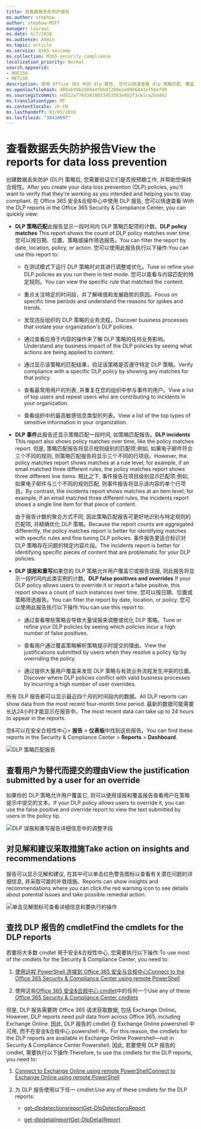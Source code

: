 ```yaml
---
title: 查看数据丢失防护报告
ms.author: stephow
author: stephow-MSFT
manager: laurawi
ms.date: 6/7/2018
ms.audience: Admin
ms.topic: article
ms.service: O365-seccomp
ms.collection: M365-security-compliance
localization_priority: Normal
search.appverid:
- MOE150
- MET150
description: 使用 Office 365 中的 dlp 报告, 您可以快速查看 dlp 策略匹配、覆盖或误报的数量;查看它们是按时间趋势上升还是下降;以不同的方式筛选报表;并在图表上的某一行上选择一个点, 以查看其他详细信息。
ms.openlocfilehash: 480ab99b2d84adfbb87288e1e0986441ef56ef99
ms.sourcegitcommit: ed822a776d3419853453583e882f3c61ca26d4b2
ms.translationtype: MT
ms.contentlocale: zh-CN
ms.lasthandoff: 03/05/2019
ms.locfileid: "30410697"
---
```

# <a name="view-the-reports-for-data-loss-prevention"></a><span data-ttu-id="9a962-103">查看数据丢失防护报告</span><span class="sxs-lookup"><span data-stu-id="9a962-103">View the reports for data loss prevention</span></span>

<span data-ttu-id="9a962-104">创建数据丢失防护 (DLP) 策略后, 您需要验证它们是否按预期工作, 并帮助您保持合规性。</span><span class="sxs-lookup"><span data-stu-id="9a962-104">After you create your data loss prevention (DLP) policies, you'll want to verify that they're working as you intended and helping you to stay compliant.</span></span> <span data-ttu-id="9a962-105">在 Office 365 安全&amp;合规中心中使用 DLP 报告, 您可以快速查看:</span><span class="sxs-lookup"><span data-stu-id="9a962-105">With the DLP reports in the Office 365 Security &amp; Compliance Center, you can quickly view:</span></span>
  
- <span data-ttu-id="9a962-106">**DLP 策略匹配**此报告显示一段时间内 DLP 策略匹配项的计数。</span><span class="sxs-lookup"><span data-stu-id="9a962-106">**DLP policy matches** This report shows the count of DLP policy matches over time.</span></span> <span data-ttu-id="9a962-107">您可以按日期、位置、策略或操作筛选报告。</span><span class="sxs-lookup"><span data-stu-id="9a962-107">You can filter the report by date, location, policy, or action.</span></span> <span data-ttu-id="9a962-108">您可以使用此报告执行以下操作:</span><span class="sxs-lookup"><span data-stu-id="9a962-108">You can use this report to:</span></span> 
    
  - <span data-ttu-id="9a962-109">在测试模式下运行 DLP 策略时对其进行调整或优化。</span><span class="sxs-lookup"><span data-stu-id="9a962-109">Tune or refine your DLP policies as you run them in test mode.</span></span> <span data-ttu-id="9a962-110">您可以查看与内容匹配的特定规则。</span><span class="sxs-lookup"><span data-stu-id="9a962-110">You can view the specific rule that matched the content.</span></span>
    
  - <span data-ttu-id="9a962-111">重点关注特定的时间段，并了解峰值和发展趋势的原因。</span><span class="sxs-lookup"><span data-stu-id="9a962-111">Focus on specific time periods and understand the reasons for spikes and trends.</span></span>
    
  - <span data-ttu-id="9a962-112">发现违反组织的 DLP 策略的业务流程。</span><span class="sxs-lookup"><span data-stu-id="9a962-112">Discover business processes that violate your organization's DLP policies.</span></span>
    
  - <span data-ttu-id="9a962-113">通过查看应用于内容的操作来了解 DLP 策略的任何业务影响。</span><span class="sxs-lookup"><span data-stu-id="9a962-113">Understand any business impact of the DLP policies by seeing what actions are being applied to content.</span></span>
    
  - <span data-ttu-id="9a962-114">通过显示该策略的匹配结果，验证该策略是否遵守特定 DLP 策略。</span><span class="sxs-lookup"><span data-stu-id="9a962-114">Verify compliance with a specific DLP policy by showing any matches for that policy.</span></span>
    
  - <span data-ttu-id="9a962-115">查看最常用用户的列表, 并重复在您的组织中参与事件的用户。</span><span class="sxs-lookup"><span data-stu-id="9a962-115">View a list of top users and repeat users who are contributing to incidents in your organization.</span></span>
    
  - <span data-ttu-id="9a962-116">查看组织中的最高敏感信息类型的列表。</span><span class="sxs-lookup"><span data-stu-id="9a962-116">View a list of the top types of sensitive information in your organization.</span></span>
    
- <span data-ttu-id="9a962-117">**DLP 事件**此报告还显示策略匹配一段时间, 如策略匹配报告。</span><span class="sxs-lookup"><span data-stu-id="9a962-117">**DLP incidents** This report also shows policy matches over time, like the policy matches report.</span></span> <span data-ttu-id="9a962-118">但是, 策略匹配报告将显示规则级别的匹配项;例如, 如果电子邮件符合三个不同的规则, 则策略匹配报告将显示三个不同的行项目。</span><span class="sxs-lookup"><span data-stu-id="9a962-118">However, the policy matches report shows matches at a rule level; for example, if an email matched three different rules, the policy matches report shows three different line items.</span></span> <span data-ttu-id="9a962-119">相比之下, 事件报告在项目级别显示匹配项;例如, 如果电子邮件与三个不同的规则匹配, 则事件报告将显示该内容的单个行项目。</span><span class="sxs-lookup"><span data-stu-id="9a962-119">By contrast, the incidents report shows matches at an item level; for example, if an email matched three different rules, the incidents report shows a single line item for that piece of content.</span></span> 
    
  <span data-ttu-id="9a962-120">由于报告计数的聚合方式不同, 因此策略匹配报告可更好地识别与特定规则的匹配项, 并精确优化 DLP 策略。</span><span class="sxs-lookup"><span data-stu-id="9a962-120">Because the report counts are aggregated differently, the policy matches report is better for identifying matches with specific rules and fine tuning DLP policies.</span></span> <span data-ttu-id="9a962-121">事件报告更适合标识对 DLP 策略存在问题的特定内容片段。</span><span class="sxs-lookup"><span data-stu-id="9a962-121">The incidents report is better for identifying specific pieces of content that are problematic for your DLP policies.</span></span>
    
- <span data-ttu-id="9a962-122">**DLP 误报和重写**如果您的 DLP 策略允许用户覆盖它或报告误报, 则此报告将显示一段时间内此类实例的计数。</span><span class="sxs-lookup"><span data-stu-id="9a962-122">**DLP false positives and overrides** If your DLP policy allows users to override it or report a false positive, this report shows a count of such instances over time.</span></span> <span data-ttu-id="9a962-123">您可以按日期、位置或策略筛选报告。</span><span class="sxs-lookup"><span data-stu-id="9a962-123">You can filter the report by date, location, or policy.</span></span> <span data-ttu-id="9a962-124">您可以使用此报告执行以下操作:</span><span class="sxs-lookup"><span data-stu-id="9a962-124">You can use this report to:</span></span> 
    
  - <span data-ttu-id="9a962-125">通过查看哪些策略会导致大量误报来调整或优化 DLP 策略。</span><span class="sxs-lookup"><span data-stu-id="9a962-125">Tune or refine your DLP policies by seeing which policies incur a high number of false positives.</span></span>
    
  - <span data-ttu-id="9a962-126">查看用户通过覆盖策略解析策略提示时提交的理由。</span><span class="sxs-lookup"><span data-stu-id="9a962-126">View the justifications submitted by users when they resolve a policy tip by overriding the policy.</span></span>
    
  - <span data-ttu-id="9a962-127">通过提供大量用户覆盖来发现 DLP 策略与有效业务流程发生冲突的位置。</span><span class="sxs-lookup"><span data-stu-id="9a962-127">Discover where DLP policies conflict with valid business processes by incurring a high number of user overrides.</span></span>
    
<span data-ttu-id="9a962-128">所有 DLP 报告都可以显示最近四个月的时间段内的数据。</span><span class="sxs-lookup"><span data-stu-id="9a962-128">All DLP reports can show data from the most recent four-month time period.</span></span> <span data-ttu-id="9a962-129">最新的数据可能需要长达24小时才能显示在报告中。</span><span class="sxs-lookup"><span data-stu-id="9a962-129">The most recent data can take up to 24 hours to appear in the reports.</span></span>
  
<span data-ttu-id="9a962-130">您&amp;可以在安全合规性中心\> **报告** \> **仪表板**中找到这些报告。</span><span class="sxs-lookup"><span data-stu-id="9a962-130">You can find these reports in the Security &amp; Compliance Center \> **Reports** \> **Dashboard**.</span></span>
  
![DLP 策略匹配报告](media/117d20c9-d379-403f-ad68-1f5cd6c4e5cf.png)
  
## <a name="view-the-justification-submitted-by-a-user-for-an-override"></a><span data-ttu-id="9a962-132">查看用户为替代而提交的理由</span><span class="sxs-lookup"><span data-stu-id="9a962-132">View the justification submitted by a user for an override</span></span>

<span data-ttu-id="9a962-133">如果你的 DLP 策略允许用户覆盖它, 则可以使用误报和覆盖报告查看用户在策略提示中提交的文本。</span><span class="sxs-lookup"><span data-stu-id="9a962-133">If your DLP policy allows users to override it, you can use the false positive and override report to view the text submitted by users in the policy tip.</span></span>
  
![DLP 误报和重写报告详细信息中的调整字段](media/e11e3126-026d-4e77-a16d-74a0686d1fa3.png)
  
## <a name="take-action-on-insights-and-recommendations"></a><span data-ttu-id="9a962-135">对见解和建议采取措施</span><span class="sxs-lookup"><span data-stu-id="9a962-135">Take action on insights and recommendations</span></span>

<span data-ttu-id="9a962-136">报告可以显示见解和建议, 在其中可以单击红色警告图标以查看有关潜在问题的详细信息, 并采取可能的补救措施。</span><span class="sxs-lookup"><span data-stu-id="9a962-136">Reports can show insights and recommendations where you can click the red warning icon to see details about potential issues and take possible remedial action.</span></span>
  
![单击见解图标可查看详细信息和要执行的操作](media/51782036-7299-4960-8175-75c2b1637159.png)
  
## <a name="find-the-cmdlets-for-the-dlp-reports"></a><span data-ttu-id="9a962-138">查找 DLP 报告的 cmdlet</span><span class="sxs-lookup"><span data-stu-id="9a962-138">Find the cmdlets for the DLP reports</span></span>

<span data-ttu-id="9a962-139">若要将大多数 cmdlet 用于安全&amp;合规性中心, 您需要执行以下操作:</span><span class="sxs-lookup"><span data-stu-id="9a962-139">To use most of the cmdlets for the Security &amp; Compliance Center, you need to:</span></span>
  
1. [<span data-ttu-id="9a962-140">使用远程 PowerShell 连接到 Office 365 安全与合规中心</span><span class="sxs-lookup"><span data-stu-id="9a962-140">Connect to the Office 365 Security &amp; Compliance Center using remote PowerShell</span></span>](http://go.microsoft.com/fwlink/?LinkID=799771&amp;clcid=0x409)
    
2. <span data-ttu-id="9a962-141">使用这些[Office 365 安全&amp;合规中心 cmdlet](http://go.microsoft.com/fwlink/?LinkID=799772&amp;clcid=0x409)中的任何一个</span><span class="sxs-lookup"><span data-stu-id="9a962-141">Use any of these [Office 365 Security &amp; Compliance Center cmdlets](http://go.microsoft.com/fwlink/?LinkID=799772&amp;clcid=0x409)</span></span>
    
<span data-ttu-id="9a962-142">但是, DLP 报告需要跨 Office 365 请求获取数据, 包括 Exchange Online。</span><span class="sxs-lookup"><span data-stu-id="9a962-142">However, DLP reports need pull data from across Office 365, including Exchange Online.</span></span> <span data-ttu-id="9a962-143">因此, DLP 报告的 cmdlet 在 Exchange Online powershell 中可用, 而不在安全&amp;合规中心 powershell 中。</span><span class="sxs-lookup"><span data-stu-id="9a962-143">For this reason, the cmdlets for the DLP reports are available in Exchange Online Powershell—not in Security &amp; Compliance Center Powershell.</span></span> <span data-ttu-id="9a962-144">因此, 若要使用 DLP 报告的 cmdlet, 需要执行以下操作:</span><span class="sxs-lookup"><span data-stu-id="9a962-144">Therefore, to use the cmdlets for the DLP reports, you need to:</span></span>
  
1. [<span data-ttu-id="9a962-145">Connect to Exchange Online using remote PowerShell</span><span class="sxs-lookup"><span data-stu-id="9a962-145">Connect to Exchange Online using remote PowerShell</span></span>](http://go.microsoft.com/fwlink/?LinkID=799773&amp;clcid=0x409)
    
2. <span data-ttu-id="9a962-146">为 DLP 报告使用以下任一 cmdlet:</span><span class="sxs-lookup"><span data-stu-id="9a962-146">Use any of these cmdlets for the DLP reports:</span></span>
    
      - [<span data-ttu-id="9a962-147">get-dlpdetectionsreport</span><span class="sxs-lookup"><span data-stu-id="9a962-147">Get-DlpDetectionsReport</span></span>](http://go.microsoft.com/fwlink/?LinkID=799774&amp;clcid=0x409)
    
      - [<span data-ttu-id="9a962-148">get-dlpdetailreport</span><span class="sxs-lookup"><span data-stu-id="9a962-148">Get-DlpDetailReport</span></span>](http://go.microsoft.com/fwlink/?LinkID=799775&amp;clcid=0x409)
    

